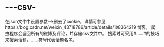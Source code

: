 # ---csv-
在json文件中设置参数-->删去了cookie，详情可参见https://blog.csdn.net/weixin_43718786/article/details/108364219
博客。
爬虫程序会返回所有的微博及评论，并存储csv文件中。
搜索时可采用#……#的技巧来搜索话题，……符号代表话题名字。
